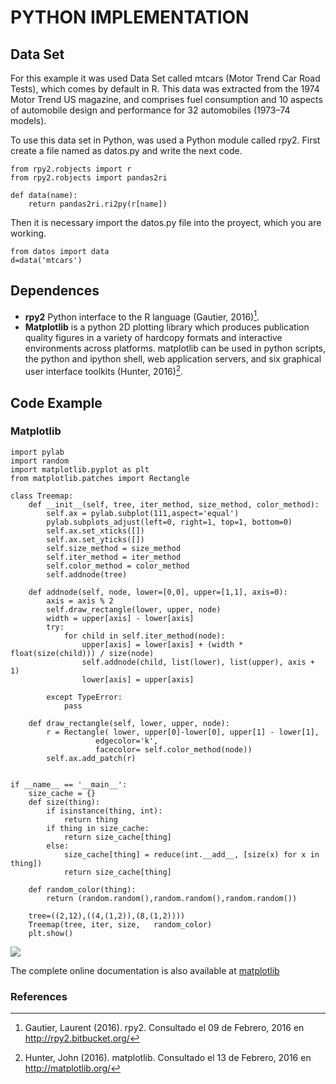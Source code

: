 # PYTHON IMPLEMENTATION 


## Data Set

For this example it was used Data Set called mtcars (Motor Trend Car Road Tests), which comes by default in R. This data was extracted from the 1974 Motor Trend US magazine, and comprises fuel consumption and 10 aspects of automobile design and performance for 32 automobiles (1973–74 models). 

To use this data set in Python, was used a Python module called rpy2. First create a file named as datos.py and write the next code.


~~~~{.python}
from rpy2.robjects import r
from rpy2.robjects import pandas2ri

def data(name):
    return pandas2ri.ri2py(r[name])
~~~~~~~~~~~~~



Then it is necessary import the datos.py file into the proyect, which you are working.


~~~~{.python}
from datos import data
d=data('mtcars')
~~~~~~~~~~~~~





## Dependences

* **rpy2** Python interface to the R language (Gautier, 2016)[^1].
* **Matplotlib** is a python 2D plotting library which produces publication quality figures in a variety of hardcopy formats and interactive environments across platforms. matplotlib can be used in python scripts, the python and ipython shell, web application servers, and six graphical user interface toolkits (Hunter, 2016)[^2].


## Code Example


### Matplotlib


~~~~{.python}
import pylab
import random
import matplotlib.pyplot as plt
from matplotlib.patches import Rectangle

class Treemap:
    def __init__(self, tree, iter_method, size_method, color_method):
        self.ax = pylab.subplot(111,aspect='equal')
        pylab.subplots_adjust(left=0, right=1, top=1, bottom=0)
        self.ax.set_xticks([])
        self.ax.set_yticks([])
        self.size_method = size_method
        self.iter_method = iter_method
        self.color_method = color_method
        self.addnode(tree)

    def addnode(self, node, lower=[0,0], upper=[1,1], axis=0):
        axis = axis % 2
        self.draw_rectangle(lower, upper, node)
        width = upper[axis] - lower[axis]
        try:
            for child in self.iter_method(node):
                upper[axis] = lower[axis] + (width *
float(size(child))) / size(node)
                self.addnode(child, list(lower), list(upper), axis +
1)
                lower[axis] = upper[axis]

        except TypeError:
            pass

    def draw_rectangle(self, lower, upper, node):
        r = Rectangle( lower, upper[0]-lower[0], upper[1] - lower[1],
                   edgecolor='k',
                   facecolor= self.color_method(node))
        self.ax.add_patch(r)


if __name__ == '__main__':
    size_cache = {}
    def size(thing):
        if isinstance(thing, int):
            return thing
        if thing in size_cache:
            return size_cache[thing]
        else:
            size_cache[thing] = reduce(int.__add__, [size(x) for x in
thing])
            return size_cache[thing]

    def random_color(thing):
        return (random.random(),random.random(),random.random())

    tree=((2,12),((4,(1,2)),(8,(1,2))))
    Treemap(tree, iter, size,   random_color)
    plt.show()
~~~~~~~~~~~~~

![](figures/A61Tree_MapPy_figure3_1.png)


The complete online documentation is also available at [matplotlib](http://matplotlib.org/contents.html)


### References

[^1]: Gautier, Laurent (2016). rpy2. Consultado el 09 de Febrero, 2016 en http://rpy2.bitbucket.org/
[^2]: Hunter, John (2016). matplotlib. Consultado el 13 de Febrero, 2016 en http://matplotlib.org/
